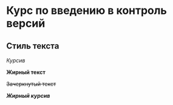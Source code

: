  # Курс по введению в контроль версий

## Стиль текста

*Курсив*

**Жирный текст**

~~Зачеркнутый текст~~

**_Жирный курсив_**

